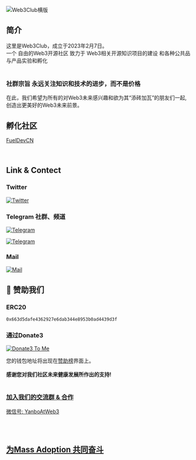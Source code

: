 ![Web3Club横版](https://github.com/Web3-Club/.github/assets/76860915/875d7fe1-a3b6-4351-ad18-51b056c464cc)

</h1>


## 简介


这里是Web3Club，成立于2023年2月7日。<br>
一个 自由的Web3开源社区 致力于 Web3相关开源知识项目的建设 和各种公共品与产品实验和孵化 <br>
<br>



### 社群宗旨 永远关注知识和技术的进步，而不是价格



在此，我们希望为所有的对Web3未来感兴趣和欲为其“添砖加瓦”的朋友们一起,<br>
创造出更美好的Web3未来前景。

## 孵化社区
[FuelDevCN](https://github.com/FuelDevCN)


<br>

## Link & Contect

### Twitter
[![Twitter](https://img.shields.io/badge/@Web3Club-1DA1F2?style=for-the-badge&logo=twitter&logoColor=white)](https://twitter.com/Web3ClubCN)

### Telegram 社群、频道
[![Telegram](https://img.shields.io/badge/@Web3Club社群-2CA5E0?style=for-the-badge&logo=telegram&logoColor=white)](https://t.me/Web3ClubCN)

[![Telegram](https://img.shields.io/badge/@Web3Club频道-2CA5E0?style=for-the-badge&logo=telegram&logoColor=white)](https://t.me/Web3Club_Channel)


### Mail
[![Mail](https://img.shields.io/badge/web3clubCN@outlook.com-0078D4?style=for-the-badge&logo=microsoft-outlook&logoColor=white)](mailto:web3clubCN@outlook.com)






## 💐 赞助我们 
### ERC20
`0x663d5dafe4362927e6dab344e8953b0ad4439d3f`

### 通过Donate3


<a href="https://www.donate3.xyz/donateTo?cid=bafkreif5ecvwp7vanir2geib43nws7zvaac46rvlryzwwm47knutcv6xee" target="_blank"><img src="https://www.donate3.xyz/Donate3ToMe.svg" alt="Donate3 To Me"></a>



您的钱包地址将出现在[赞助榜](https://github.com/Web3-Club/Sponsor)界面上。<br>  
**感谢您对我们社区未来健康发展所作出的支持!**



# [](https://github.com/Web3-Club/Intro./blob/main/Join%20club.md) 

<a href="https://github.com/Web3-Club/Intro./blob/main/Join%20club.md" target=_blank>
  


### 加入我们的交流群 & 合作
微信号: YanboAtWeb3


<br>
<br>

## 为Mass Adoption 共同奋斗
  
 
